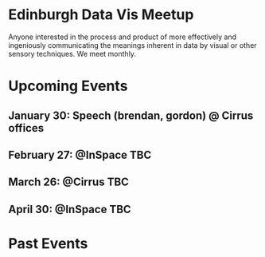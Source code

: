 # Edinburgh Data Vis Meetup

Anyone interested in the process and product of more effectively and ingeniously communicating the meanings inherent in data by visual or other sensory techniques. We meet monthly.

# Upcoming Events

## January 30: Speech (brendan, gordon) @ Cirrus offices 

## February 27: @InSpace TBC

## March 26: @Cirrus TBC

## April 30: @InSpace TBC


# Past Events

